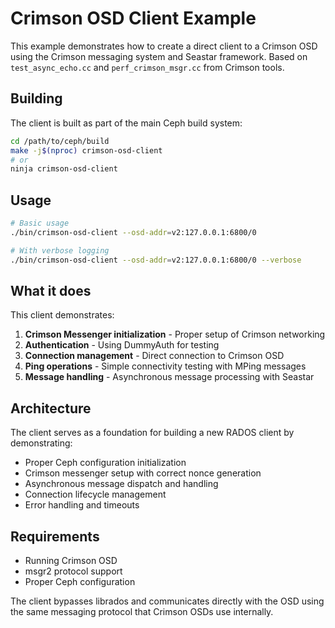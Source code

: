 # Crimson OSD Client Example

This example demonstrates how to create a direct client to a Crimson OSD using the Crimson messaging system and Seastar framework. Based on `test_async_echo.cc` and `perf_crimson_msgr.cc` from Crimson tools.

## Building

The client is built as part of the main Ceph build system:

```bash
cd /path/to/ceph/build
make -j$(nproc) crimson-osd-client
# or
ninja crimson-osd-client
```

## Usage

```bash
# Basic usage
./bin/crimson-osd-client --osd-addr=v2:127.0.0.1:6800/0

# With verbose logging
./bin/crimson-osd-client --osd-addr=v2:127.0.0.1:6800/0 --verbose
```

## What it does

This client demonstrates:
1. **Crimson Messenger initialization** - Proper setup of Crimson networking
2. **Authentication** - Using DummyAuth for testing
3. **Connection management** - Direct connection to Crimson OSD
4. **Ping operations** - Simple connectivity testing with MPing messages
5. **Message handling** - Asynchronous message processing with Seastar

## Architecture

The client serves as a foundation for building a new RADOS client by demonstrating:
- Proper Ceph configuration initialization
- Crimson messenger setup with correct nonce generation
- Asynchronous message dispatch and handling
- Connection lifecycle management
- Error handling and timeouts

## Requirements

- Running Crimson OSD
- msgr2 protocol support
- Proper Ceph configuration

The client bypasses librados and communicates directly with the OSD using the same messaging protocol that Crimson OSDs use internally.